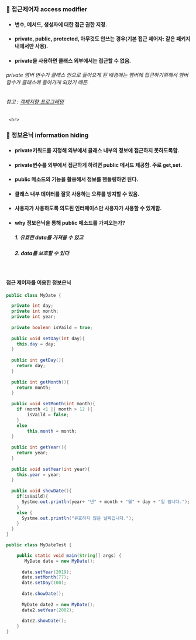 ### :pushpin: 접근제어자 access modifier
* #### 변수, 메서드, 생성자에 대한 접근 권한 지정.
* #### private, public, protected, 아무것도 안쓰는 경우(기본 접근 제어자: 같은 패키지 내에서만 사용).
* #### private을 사용하면 클래스 외부에서는 접근할 수 없음.
###### private 멤버 변수가 클래스 안으로 들어오게 된 배경에는 멤버에 접근하기위해서 멤버 함수가 클래스에 들어가게 되었기 때문.
###### 참고 : [객체지향 프로그래밍](https://github.com/6161990/TIL/blob/main/Java/Object-Oriented%20Programming(OOP).md)
  
     <br>
     
### :pushpin: 정보은닉 information hiding
* #### private키워드를 지정해 외부에서 클래스 내부의 정보에 접근하지 못하도록함.
* #### private변수를 외부에서 접근하게 하려면 public 메서드 제공함. 주로 get,set.
* #### public 메소드의 기능을 활용해서 정보를 핸들링하면 된다. 
* #### 클래스 내부 데이터를 잘못 사용하는 오류를 방지할 수 있음. 
* #### 사용자가 사용하도록 의도된 인터페이스만 사용자가 사용할 수 있게함.
* #### why 정보은닉을 통해 public 메소드를 가져오는가?
   ##### 1. 유효한 data를 가져올 수 있고 
   ##### 2. data를 보호할 수 있다   
      
      
   <br>
   
   
#### 접근 제어자를 이용한 정보은닉
```java
public class MyDate {

  private int day;
  private int month;
  private int year;
  
  private boolean isVaild = true;
  
  public void setDay(int day){
    this.day = day;
  }
  
  public int getDay(){
    return day; 
  }
  
  public int getMonth(){
    return month;
  }
  
  public void setMonth(int month){
    if (month <1 || month > 12 ){
        isVaild = false;
    }
    else 
        this.month = month;
  }
  
  public int getYear(){
    return year;
  }
  
  public void setYear(int year){
    this.year = year;
  }
  
  public void showDate(){
    if(isVaild){
      Systme.out.println(year+ "년" + month + "월" + day + "일 입니다.");
    }  
    else {
      Systme.out.println("유효하지 않은 날짜입니다.");
    }
  } 
}
```

```java
public class MyDateTest {

 	public static void main(String[] args) {
   	   MyDate date = new MyDate();
       
      date.setYear(2019);
      date.setMonth(77);
      date.setDay(100);
    
      date.showDate();
    
      MyDate date2 = new MyDate();
      date2.setYear(2002);  
    
      date2.showDate();
    }
}
```



